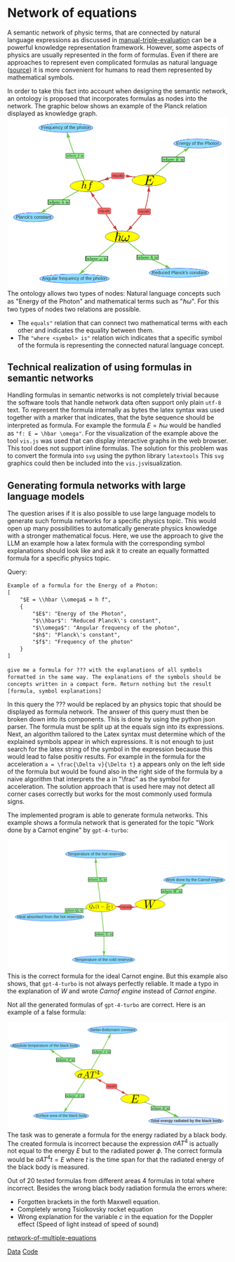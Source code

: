 # Network of equations

A semantic network of physic terms, that are connected by natural language expressions as discussed in [manual-triple-evaluation](../evaluation/manual-triple-evaluation.md) can be a powerful knowledge representation framework. However, some aspects of physics are usually represented in the form of formulas. Even if there are approaches to represent even complicated formulas as natural language ([source](http://islab.donga.ac.kr/Information/aece_ys.pdf)) it is more convenient for humans to read them represented by mathematical symbols.

In order to take this fact into account when designing the semantic network, an ontology is proposed that incorporates formulas as nodes into the network. The graphic below shows an example of the Planck relation displayed as knowledge graph.
![](./images/planck_relation.png)
The ontology allows two types of nodes: Natural language concepts such as "Energy of the Photon" and mathematical terms such as "$\hbar \omega$". For this two types of nodes two relations are possible. 
* The ```equals"``` relation that can connect two mathematical terms with each other and indicates the equality between them.
* The ```"where <symbol> is"``` relation wich indicates that a specific symbol of the formula is representing the connected natural language concept. 

## Technical realization of using formulas in semantic networks

Handling formulas in semantic networks is not completely trivial because the software tools that handle network data often support only plain ```utf-8``` text. To represent the formula internally as bytes the latex syntax was used together with a marker that indicates, that the byte sequence should be interpreted as formula. For example the formula $E = \hbar \omega$ would be handled as ```"f: E = \hbar \omega"```. 
For the visualization of the example above the tool ```vis.js``` was used that can display interactive graphs in the web browser. This tool does not support inline formulas. The solution for this problem was to convert the formula into ```svg``` using the python library ```latextools``` This ```svg``` graphics could then be included into the ```vis.js```visualization.

## Generating formula networks with large language models

The question arises if it is also possible to use large language models to generate such formula networks for a specific physics topic. This would open up many possibilities to automatically generate physics knowledge with a stronger mathematical focus. Here, we use the approach to give the LLM an example how a latex formula with the corresponding symbol explanations should look like and ask it to create an equally formatted formula for a specific physics topic.

Query: 
```
Example of a formula for the Energy of a Photon: 
[
	"$E = \\hbar \\omega$ = h f", 
	{
		"$E$": "Energy of the Photon", 
		"$\\hbar$": "Reduced Planck\'s constant", 
		"$\\omega$": "Angular frequency of the photon", 
		"$h$": "Planck\'s constant", 
		"$f$": "Frequency of the photon"
	}
]

give me a formula for ??? with the explanations of all symbols formatted in the same way. The explanations of the symbols should be concepts written in a compact form. Return nothing but the result [formula, symbol explanations]
```

In this query the ??? would be replaced by an physics topic that should be displayed as formula network. The answer of this query must then be broken down into its components. This is done by using the python json parser. The formula must be split up at the equals sign into its expressions. Next, an algorithm tailored to the Latex syntax must determine which of the explained symbols appear in which expressions. It is not enough to just search for the latex string of the symbol in the expression because this would lead to false positiv results. For example in the formula for the acceleration ```a = \frac{\Delta v}{\Delta t}``` a appears only on the left side of the formula but would be found also in the right side of the formula by a naive algorithm that interprets the a in "\frac" as the symbol for acceleration. The solution approach that is used here may not detect all corner cases correctly but works for the most commonly used formula signs.

The implemented program is able to generate formula networks. This example shows a formula network that is generated for the topic "Work done by a Carnot engine" by ```gpt-4-turbo```:

![](./images/Work_done_by_a_carnot_engine.png)
This is the correct formula for the ideal Carnot engine. But this example also shows, that ```gpt-4-turbo``` is not always perfectly reliable. It made a typo in the explanation of $W$ and wrote *Carnof engine* instead of *Carnot engine*.

Not all the generated formulas of ```gpt-4-turbo``` are correct. Here is an example of a false formula:

![](./images/Energy_radiated_by_a_black_body.png)
The task was to generate a formula for the energy radiated by a black body. The created formula is incorrect because the expression $\sigma A T^4$ is actually not equal to the energy $E$ but to the radiated power $\phi$. The correct formula would be  $\sigma A T^4 t = E$ where $t$ is the time span for that the radiated energy of the black body is measured. 

Out of 20 tested formulas from different areas 4 formulas in total where incorrect. Besides the wrong black body radiation formula the errors where:
* Forgotten brackets in the forth Maxwell equation.
* Completely wrong Tsiolkovsky rocket equation
* Wrong explanation for the variable $c$ in the equation for the Doppler effect (Speed of light instead of speed of sound)

[network-of-multiple-equations](network-of-multiple-equations.md)

[Data](https://github.com/gratach/master-database-files/tree/0aa58c96d11212d5dcdfb46d77e70daec90a97ab/master-experimental/visjs_svg_formula_graphs)
[Code](https://github.com/gratach/master-experimental/blob/21ba21b58a6b71e6c38512374c9fcb9673646626/visjs_svg_formula.ipynb)

